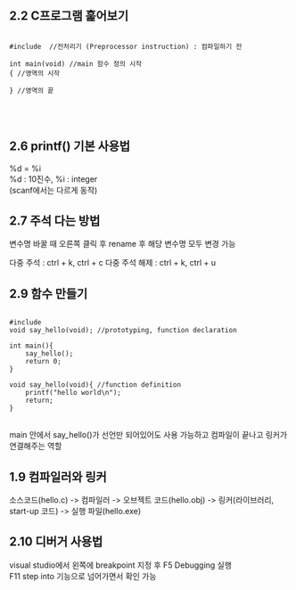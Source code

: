 ## 2.2 C프로그램 훑어보기
<pre>
<code>
#include <stdio.h> //전처리기 (Preprocessor instruction) : 컴파일하기 전

int main(void) //main 함수 정의 시작
{ //영역의 시작

} //영역의 끝
</code>
</pre>
<br>

## 2.6 printf() 기본 사용법
%d = %i  
%d : 10진수, %i : integer  
(scanf에서는 다르게 동작)
<br>

## 2.7 주석 다는 방법
변수명 바꿀 때 오른쪽 클릭 후 rename 후 해당 변수명 모두 변경 가능

다중 주석 : ctrl + k, ctrl + c
다중 주석 해제 : ctrl + k, ctrl + u
<br>

## 2.9 함수 만들기
<pre>
<code>
#include <stdio.h>
void say_hello(void); //prototyping, function declaration

int main(){
	say_hello();
	return 0;
}

void say_hello(void){ //function definition
	printf("hello world\n");
	return;
}
</code>
</pre>
main 안에서 say_hello()가 선언만 되어있어도 사용 가능하고 컴파일이 끝나고 링커가 연결해주는 역할
<br>

## 1.9 컴파일러와 링커
소스코드(hello.c) -> 컴파일러 -> 오브젝트 코드(hello.obj) -> 링커(라이브러리, start-up 코드) -> 실행 파일(hello.exe)
<br>

## 2.10 디버거 사용법
visual studio에서 왼쪽에 breakpoint 지정 후 F5 Debugging 실행<br>
F11 step into 기능으로 넘어가면서 확인 가능<br>
<br>
